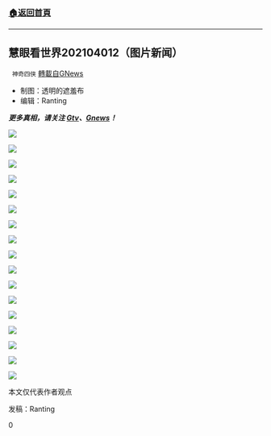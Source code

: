 ###  [:house:返回首頁](https://github.com/ourhimalayas/txt)
---

## 慧眼看世界202104012（图片新闻）
` 神奇四侠` [轉載自GNews](https://gnews.org/zh-hans/1083789/)

- 制图：透明的遮羞布
- 编辑：Ranting


***更多真相，请关注 [Gtv](https://gtv.org/)、[Gnews](https://gnews.org/)！***

![]()![](https://gnews.org/wp-content/uploads/2021/04/01-1.jpg)

![]()![](https://gnews.org/wp-content/uploads/2021/04/02-1.jpg)

![]()![](https://gnews.org/wp-content/uploads/2021/04/03-1.jpg)

![]()![](https://gnews.org/wp-content/uploads/2021/04/04-2.jpg)

![]()![](https://gnews.org/wp-content/uploads/2021/04/05-1.jpg)

![]()![](https://gnews.org/wp-content/uploads/2021/04/06-1.jpg)

![]()![](https://gnews.org/wp-content/uploads/2021/04/07-1.jpg)

![]()![](https://gnews.org/wp-content/uploads/2021/04/08-1.jpg)

![]()![](https://gnews.org/wp-content/uploads/2021/04/09-1.jpg)

![]()![](https://gnews.org/wp-content/uploads/2021/04/10-4.jpg)

![]()![](https://gnews.org/wp-content/uploads/2021/04/11-5.jpg)

![]()![](https://gnews.org/wp-content/uploads/2021/04/12-5.jpg)

![]()![](https://gnews.org/wp-content/uploads/2021/04/13-3.jpg)

![]()![](https://gnews.org/wp-content/uploads/2021/04/14-3.jpg)

![]()![](https://gnews.org/wp-content/uploads/2021/04/15-3.jpg)

![]()![](https://gnews.org/wp-content/uploads/2021/04/16-3.jpg)

![]()![](https://gnews.org/wp-content/uploads/2021/04/17-3.jpg)

本文仅代表作者观点

发稿：Ranting

0
